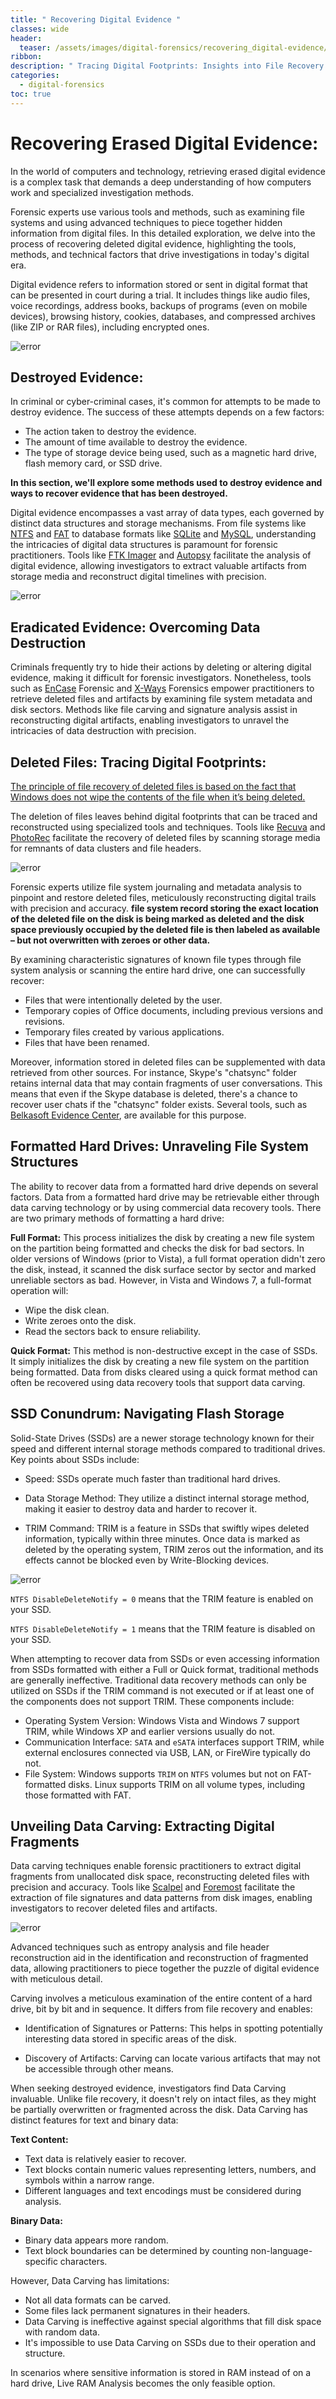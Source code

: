 ```yaml
---
title: " Recovering Digital Evidence "
classes: wide
header:
  teaser: /assets/images/digital-forensics/recovering_digital-evidence/main.png
ribbon:
description: " Tracing Digital Footprints: Insights into File Recovery and Data Carving"
categories:
  - digital-forensics
toc: true
---
```



# Recovering Erased Digital Evidence:

   In the world of computers and technology, retrieving erased digital evidence is a complex task that demands a deep understanding of how computers work and specialized investigation methods.
  
   Forensic experts use various tools and methods, such as examining file systems and using advanced techniques to piece together hidden information from digital files. In this detailed exploration, we delve into the process of recovering deleted digital evidence, highlighting the tools, methods, and technical factors that drive investigations in today's digital era.

   Digital evidence refers to information stored or sent in digital format that can be presented in court during a trial. It includes things like audio files, voice recordings, address books, backups of programs (even on mobile devices), browsing history, cookies, databases, and compressed archives (like ZIP or RAR files), including encrypted ones.

  ![error](/assets/images/digital-forensics/recovering_digital-evidence/case_1.png)

## Destroyed Evidence:

   In criminal or cyber-criminal cases, it's common for attempts to be made to destroy evidence. The success of these attempts depends on a few factors:

 -	The action taken to destroy the evidence.
 -	The amount of time available to destroy the evidence.
 -	The type of storage device being used, such as a magnetic hard drive, flash memory card, or SSD drive.

   **In this section, we'll explore some methods used to destroy evidence and ways to recover evidence that has been destroyed.**

   Digital evidence encompasses a vast array of data types, each governed by distinct data structures and storage mechanisms. From file systems like <u>NTFS</u> and <u>FAT</u> to database formats like <u>SQLite</u> and <u>MySQL</u>, understanding the intricacies of digital data structures is paramount for forensic practitioners. Tools like <u>FTK Imager</u> and <u>Autopsy</u> facilitate the analysis of digital evidence, allowing investigators to extract valuable artifacts from storage media and reconstruct digital timelines with precision.

  ![error](/assets/images/digital-forensics/recovering_digital-evidence/ftk_image.png)

## Eradicated Evidence: Overcoming Data Destruction

   Criminals frequently try to hide their actions by deleting or altering digital evidence, making it difficult for forensic investigators. Nonetheless, tools such as <u>EnCase</u> Forensic and <u>X-Ways</u> Forensics empower practitioners to retrieve deleted files and artifacts by examining file system metadata and disk sectors. Methods like file carving and signature analysis assist in reconstructing digital artifacts, enabling investigators to unravel the intricacies of data destruction with precision.

## Deleted Files: Tracing Digital Footprints:

   <u>The principle of file recovery of deleted files is based on the fact that Windows does not wipe the contents of the file when it’s being deleted.</u>

   The deletion of files leaves behind digital footprints that can be traced and reconstructed using specialized tools and techniques. Tools like <u>Recuva</u> and <u>PhotoRec</u> facilitate the recovery of deleted files by scanning storage media for remnants of data clusters and file headers. 

  ![error](/assets/images/digital-forensics/recovering_digital-evidence/rec_photo.png)

   Forensic experts utilize file system journaling and metadata analysis to pinpoint and restore deleted files, meticulously reconstructing digital trails with precision and accuracy. **file system record storing the exact location of the deleted file on the disk is being marked as deleted and the disk space previously occupied by the deleted file is then labeled as available – but not overwritten with zeroes or other data.** 

   By examining characteristic signatures of known file types through file system analysis or scanning the entire hard drive, one can successfully recover:

   - Files that were intentionally deleted by the user.
   - Temporary copies of Office documents, including previous versions and revisions.
   - Temporary files created by various applications.
   - Files that have been renamed.

   Moreover, information stored in deleted files can be supplemented with data retrieved from other sources. For instance, Skype's "chatsync" folder retains internal data that may contain fragments of user conversations. This means that even if the Skype database is deleted, there's a chance to recover user chats if the "chatsync" folder exists. Several tools, such as <u>Belkasoft Evidence Center</u>, are available for this purpose.

## Formatted Hard Drives: Unraveling File System Structures

   The ability to recover data from a formatted hard drive depends on several factors. Data from a formatted hard drive may be retrievable either through data carving technology or by using commercial data recovery tools. There are two primary methods of formatting a hard drive:

   **Full Format:**
    This process initializes the disk by creating a new file system on the partition being formatted and checks the disk for bad sectors. In older versions of Windows (prior to Vista), a full format operation didn't zero the disk, instead, it scanned the disk surface sector by sector and marked unreliable sectors as bad. However, in Vista and Windows 7, a full-format operation will:
  
   - Wipe the disk clean.
   - Write zeroes onto the disk.
   - Read the sectors back to ensure reliability.
   
   **Quick Format:** 
   This method is non-destructive except in the case of SSDs. It simply initializes the disk by creating a new file system on the partition being formatted. Data from disks cleared using a quick format method can often be recovered using data recovery tools that support data carving.


## SSD Conundrum: Navigating Flash Storage

   Solid-State Drives (SSDs) are a newer storage technology known for their speed and different internal storage methods compared to traditional drives. Key points about SSDs include:

   - Speed: SSDs operate much faster than traditional hard drives.

   - Data Storage Method: They utilize a distinct internal storage method, making it easier to destroy data and harder to recover it.
  
   - TRIM Command: TRIM is a feature in SSDs that swiftly wipes deleted information, typically within three minutes. Once data is marked as deleted by the operating system, TRIM zeros out the information, and its effects cannot be blocked even by Write-Blocking devices.

  ![error](/assets/images/digital-forensics/recovering_digital-evidence/trim.png)

  `NTFS DisableDeleteNotify = 0`  means that the TRIM feature is enabled on your SSD.
  
  `NTFS DisableDeleteNotify = 1` means that the TRIM feature is disabled on your SSD.
  
   When attempting to recover data from SSDs or even accessing information from SSDs formatted with either a Full or Quick format, traditional methods are generally ineffective. Traditional data recovery methods can only be utilized on SSDs if the TRIM command is not executed or if at least one of the components does not support TRIM. These components include:
  
   - Operating System Version: Windows Vista and Windows 7 support TRIM, while Windows XP and earlier versions usually do not.
   - Communication Interface: `SATA` and `eSATA` interfaces support TRIM, while external enclosures connected via USB, LAN, or FireWire typically do not.
   - File System: Windows supports `TRIM` on `NTFS` volumes but not on FAT-formatted disks. Linux supports TRIM on all volume types, including those formatted with FAT.

     
## Unveiling Data Carving: Extracting Digital Fragments
   Data carving techniques enable forensic practitioners to extract digital fragments from unallocated disk space, reconstructing deleted files with precision and accuracy. Tools like <u>Scalpel</u> and <u>Foremost</u> facilitate the extraction of file signatures and data patterns from disk images, enabling investigators to recover deleted files and artifacts. 

  ![error](/assets/images/digital-forensics/recovering_digital-evidence/foremost.png)


   Advanced techniques such as entropy analysis and file header reconstruction aid in the identification and reconstruction of fragmented data, allowing practitioners to piece together the puzzle of digital evidence with meticulous detail.

   Carving involves a meticulous examination of the entire content of a hard drive, bit by bit and in sequence. It differs from file recovery and enables:
   
   - Identification of Signatures or Patterns: This helps in spotting potentially interesting data stored in specific areas of the disk.
   
   - Discovery of Artifacts: Carving can locate various artifacts that may not be accessible through other means.

   When seeking destroyed evidence, investigators find Data Carving invaluable. Unlike file recovery, it doesn't rely on intact files, as they might be partially overwritten or fragmented across the disk. Data Carving has distinct features for text and binary data:

**Text Content:**
   - Text data is relatively easier to recover.
   - Text blocks contain numeric values representing letters, numbers, and symbols within a narrow range.
   - Different languages and text encodings must be considered during analysis.

**Binary Data:**
   - Binary data appears more random.
   - Text block boundaries can be determined by counting non-language-specific characters.

However, Data Carving has limitations:
   - Not all data formats can be carved.
   - Some files lack permanent signatures in their headers.
   - Data Carving is ineffective against special algorithms that fill disk space with random data.
   - It's impossible to use Data Carving on SSDs due to their operation and structure.

In scenarios where sensitive information is stored in RAM instead of on a hard drive, Live RAM Analysis becomes the only feasible option.


























